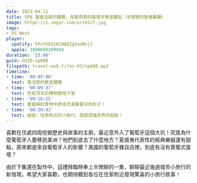 ```yaml
---
date: 2023-04-11
title: SP8 當復活節的鐘聲，在聖荷西的葡萄牙教堂響起（半閒聊的墊檔集數）
image: https://i.imgur.com/urikSJf.jpg
tags:
- US West
player:
  spotify: 5PvYhO3z6CHAQZgIoURnj1
  apple: 1000608309984
duration: '23:40'
guid: GUID-sp008
filepath: travel-wok-files-03/sp008.mp3
timeline:
- time: '00:05:00'
  text: 復活節的教堂鐘聲
- time: '00:09:37'
  text: 別有洞天的博物館地下室
- time: '00:16:25'
  text: 夏威夷的食物中原來充滿葡萄牙的影子！
- time: '00:20:43'
  text: 結語：住家附近的小旅行，就是認識世界的起點！
---
```

喜歡在住處四周挖掘歷史與故事的主廚，最近意外入了葡萄牙這個大坑！究竟為什麼葡萄牙人要移民美洲？他們到底去了什麼地方？夏威夷代表性的經典樂器還有甜點，原來都是來自葡萄牙人的影響？美國的葡萄牙雜貨店裡，到底有沒有賣葡式蛋塔？

由於下集還在製作中，這禮拜臨時奉上半閒聊的一集，聊聊最近幾週城市小旅行的新發現，希望大家喜歡，也期待聽到各位在住家附近發現驚喜的小旅行故事！